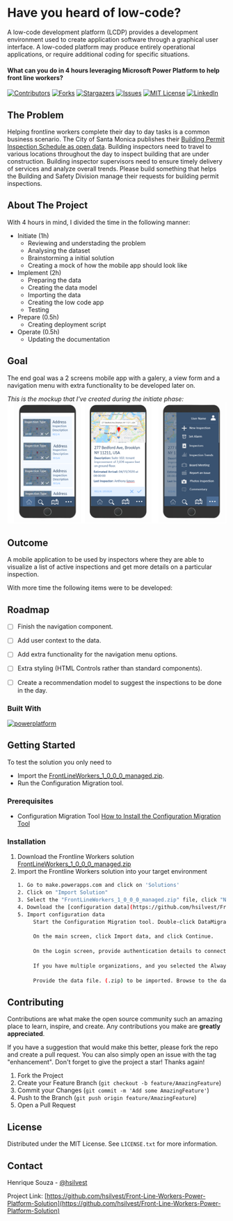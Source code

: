 # Have you heard of low-code? 

A low-code development platform (LCDP) provides a development environment used to create application software through a graphical user interface. A low-coded platform may produce entirely operational applications, or require additional coding for specific situations.

#### What can you do in 4 hours leveraging Microsoft Power Platform to help front line workers?

[![Contributors][contributors-shield]][contributors-url]
[![Forks][forks-shield]][forks-url]
[![Stargazers][stars-shield]][stars-url]
[![Issues][issues-shield]][issues-url]
[![MIT License][license-shield]][license-url]
[![LinkedIn][linkedin-shield]][linkedin-url]


## The Problem

Helping frontline workers complete their day to day tasks is a common business scenario.  The City of Santa Monica publishes their [Building Permit Inspection Schedule as open data](https://data.smgov.net/Permits-Licenses/Permit-Inspections-Schedule/xird-2kxi).  Building inspectors need to travel to various locations throughout the day to inspect building that are under construction.  Building inspector supervisors need to ensure timely delivery of services and analyze overall trends.  Please build something that helps the Building and Safety Division manage their requests for building permit inspections.  

## About The Project

With 4 hours in mind, I divided the time in the following manner:

* Initiate (1h)
  * Reviewing and understading the problem
  * Analysing the dataset
  * Brainstorming a initial solution
  * Creating a mock of how the mobile app should look like
* Implement (2h)
  * Preparing the data
  * Creating the data model
  * Importing the data
  * Creating the low code app
  * Testing
* Prepare (0.5h)
  * Creating deployment script
* Operate (0.5h)
  * Updating the documentation

## Goal

The end goal was a 2 screens mobile app with a galery, a view form and a navigation menu with extra functionality to be developed later on.

*This is the mockup that I've created during the initiate phase:* 
![Product Name Screen Shot][product-screenshot]

## Outcome

A mobile application to be used by inspectors where they are able to visualize a list of active inspections and get more details on a particular inspection.

With more time the following items were to be developed:

<!-- ROADMAP -->
## Roadmap

 - [ ] Finish the navigation component.
 - [ ] Add user context to the data.
 - [ ] Add extra functionality for the navigation menu options.
 - [ ] Extra styling (HTML Controls rather than standard components).
 - [ ] Create a recommendation model to suggest the inspections to be done in the day. 


### Built With

[![powerplatform][powerplatform.js]][powerplatform-url]


<!-- GETTING STARTED -->
## Getting Started

To test the solution you only need to 

* Import the [FrontLineWorkers_1_0_0_0_managed.zip](https://github.com/hsilvest/Front-Line-Workers-Power-Platform-Solution/blob/main/FrontLineWorkers_1_0_0_0_managed.zip).
* Run the Configuration Migration tool.

### Prerequisites

* Configuration Migration Tool
[How to Install the Configuration Migration Tool](https://docs.microsoft.com/en-us/power-apps/developer/data-platform/download-tools-nuget#download-tools-using-powershell)

### Installation

1. Download the Frontline Workers solution [FrontLineWorkers_1_0_0_0_managed.zip](https://github.com/hsilvest/Front-Line-Workers-Power-Platform-Solution/blob/main/FrontLineWorkers_1_0_0_0_managed.zip)
2. Import the Frontline Workers solution into your target environment
   ```sh
   1. Go to make.powerapps.com and click on 'Solutions'
   2. Click on "Import Solution"
   3. Select the "FrontLineWorkers_1_0_0_0_managed.zip" file, click "Next" and "Import"
   4. Download the [configuration data](https://github.com/hsilvest/Front-Line-Workers-Power-Platform-Solution/blob/main/setup/data.zip)
   5. Import configuration data
        Start the Configuration Migration tool. Double-click DataMigrationUtility.exe in the folder: [your folder]\Tools\ConfigurationMigration\

        On the main screen, click Import data, and click Continue.

        On the Login screen, provide authentication details to connect to your environment from where you want to import data. If you have multiple organizations on the Dynamics 365 server, and want to select the organization where to import the configuration data, select the Always display list of available orgs check box. Click Login.

        If you have multiple organizations, and you selected the Always display list of available orgs check box, the next screen lets you choose the organization that you want to connect to. Select an organization to connect to.

        Provide the data file. (.zip) to be imported. Browse to the data file, and select it. Click Import Data.
   ```

<!-- CONTRIBUTING -->
## Contributing

Contributions are what make the open source community such an amazing place to learn, inspire, and create. Any contributions you make are **greatly appreciated**.

If you have a suggestion that would make this better, please fork the repo and create a pull request. You can also simply open an issue with the tag "enhancement".
Don't forget to give the project a star! Thanks again!

1. Fork the Project
2. Create your Feature Branch (`git checkout -b feature/AmazingFeature`)
3. Commit your Changes (`git commit -m 'Add some AmazingFeature'`)
4. Push to the Branch (`git push origin feature/AmazingFeature`)
5. Open a Pull Request


<!-- LICENSE -->
## License

Distributed under the MIT License. See `LICENSE.txt` for more information.


<!-- CONTACT -->
## Contact

Henrique Souza - [@hsilvest](https://twitter.com/hsilvest)

Project Link: [https://github.com/hsilvest/Front-Line-Workers-Power-Platform-Solution](https://github.com/hsilvest/Front-Line-Workers-Power-Platform-Solution)


<!-- MARKDOWN LINKS & IMAGES -->
[contributors-shield]: https://img.shields.io/github/contributors/hsilvest/Front-Line-Workers-Power-Platform-Solution.svg?style=for-the-badge
[contributors-url]: https://github.com/hsilvest/Front-Line-Workers-Power-Platform-Solution/graphs/contributors
[forks-shield]: https://img.shields.io/github/forks/hsilvest/Front-Line-Workers-Power-Platform-Solution.svg?style=for-the-badge
[forks-url]: https://github.com/hsilvest/Front-Line-Workers-Power-Platform-Solution/network/members
[stars-shield]: https://img.shields.io/github/stars/hsilvest/Front-Line-Workers-Power-Platform-Solution.svg?style=for-the-badge
[stars-url]: https://github.com/hsilvest/Front-Line-Workers-Power-Platform-Solution/stargazers
[issues-shield]: https://img.shields.io/github/issues/hsilvest/Front-Line-Workers-Power-Platform-Solution.svg?style=for-the-badge
[issues-url]: https://github.com/hsilvest/Front-Line-Workers-Power-Platform-Solution/issues
[license-shield]: https://img.shields.io/github/license/hsilvest/Front-Line-Workers-Power-Platform-Solution.svg?style=for-the-badge
[license-url]: https://github.com/hsilvest/Front-Line-Workers-Power-Platform-Solution/blob/master/LICENSE.txt
[linkedin-shield]: https://img.shields.io/badge/-LinkedIn-black.svg?style=for-the-badge&logo=linkedin&colorB=555
[linkedin-url]: https://linkedin.com/in/hsilvestre
[product-screenshot]: https://github.com/hsilvest/Front-Line-Workers-Power-Platform-Solution/blob/main/design/images/canvas-app-mockup.PNG
[powerplatform.js]: https://img.shields.io/badge/Microsoft-Power%20Platform-green
[powerplatform-url]: https://powerplatform.microsoft.com/en-gb/
